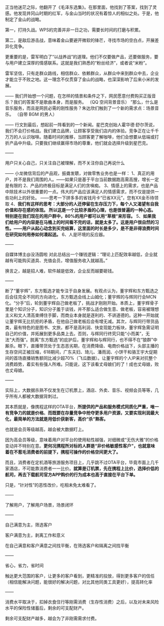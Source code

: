 正当他迷茫之际，他翻开了《毛泽东选集》。在那里面，他找到了答案，找到了灵感。他发现井冈山时期的红军，与金山当时的状况有着惊人的相似之处。于是，他制定了金山的战略。

第一，打持久战。WPS的完善并非一日之功，需要长时间的打磨与积累。

第二，是敌后游击战，意味着金山要避开微软的锋芒，寻找市场的空白点，开展差异化竞争。

更重要的是，雷军明白了“以战养战”的道理。他们不仅要做产品，还要做服务，要与用户建立深厚的情感联系。这就是我们熟悉的“粉丝经济”，或者说“米粉”。

雷军坚信，只有走群众路线，相信群众、依赖群众，从群众中来到群众中去，企业才能立于不败之地。这一理念不仅贯穿了金山的战略，也深深影响了后来小米的发展。

——
我们开始想一个问题，在怎样的情景和条件之下，网民愿意付费购买正版音乐？我们的答案不是歌曲本身，而是服务。
（QQ 空间背景音乐）
”那么，什么是音乐服务，而且是网民必需的刚性服务？朱达欣们触到了一个新的需求点：场景音乐。
（自带 BGM 的男人）

——
行文到最后，想起前一阵看到的一个新闻。星巴克创始人霍华德·舒尔茨说，我们不会打价格战。我们建立品牌，让顾客享受我们店内的体验。竞争正在让千千万万的人认识咖啡。随着时间的推移，当顾客更了解咖啡，他们会想要从低端或打折产品中升级。只要我们继续赢得市场的尊重，他们就会选择升级到星巴克。

——

用户只关心自己，只关注自己被理解，而不关注你自己再说什么

——
小龙微信背后的产品观，振聋发聩，对做零售业务也是一样：
1、真正的用户，并不是我们周围的人。——如果只是基于平台当前数据跑高需高搜，增长一定是有限的
2、产品的终极目标是满足人们的贪嗔痴。
3、情感上的需求，也是产品中除技术以外很重要的一点。伟大的产品应该满足人的情感需求，而不仅是提供一些功利上的好处。 ——思考一下拼多多的省钱月卡“已省XX元”，您有XX金币待领取
4、**我们有这样的思考：大部分的人还停留在生存压力下，每个人又渴望有自我价值和存在感的体现。 所以这是一个比较矛盾的心理，也是很普遍的一种心态。特别是在我们现在的用户群中，80%的用户都可以用“草根”来形容。**
5、**如果我们给用户的内容是在马桶上的时间看不完的话，就是太多了。这是用户很自然的习性。——用户从起心动念到买完结算，这里面的时长是多少，是不是非得浪费时间在研究如何用券如何凑起送。**
6、人是环境的反应器。

——

自媒体博主@没汤圆啦 对此总结出一个赚钱逻辑：“理论上匹配效率越低，企业就越有可能购买道具、充值会员，增值服务收入就越高。”

换言之，越是招人难，软件越是低效，企业反而越要砸钱。

——

断了“董宇辉”，东方甄选才能专注于自身发展。有观点认为，董宇辉和东方甄选之后会往完全不同的方向进化，东方甄选会线上山姆化；董宇辉的与辉同行会MCN化。“分手”后，轮到董宇辉自己做老板了，挑战才刚刚开始。本质上，董宇辉骨子里是个知识分子，知识分子羞于谈钱，并不那么适合做生意、做老板，容易被理想主义和文人清高束缚住手脚，而商业本身就是逐利的、不讲道德的。这种一开始就让董宇辉无比抗拒的矛盾，在他自己做老板后会有增无减。其次，与辉同行带货品类，最有特色的是图书、文旅，都不是高利润、快变现能力板块，董宇辉急需证明自己的价值，并拓展到更多品类上去。否则，与辉同行终究只能“小而美”，无法“大而强”。脱离“东方甄选”的庇护后，董宇辉和与辉同行，也不得不在“狼群”中厮杀。眼下，直播带货处于生态恶劣期，在消费降级、电商价格战下，头部主播的生存空间正被压缩，618期间，广东夫妇、琦儿、潘雨润、小饼干和骆王宇大促期间的首场直播销售额同比减少超70%（飞瓜数据）。让董宇辉的个人IP来对抗整个消费趋势，着实有些强人所难。只能说，这下该看丈母娘们的了！成也丈母娘，败也丈母娘。

——

实际上，大数据杀熟不仅发生在订机票上，酒店、外卖、音乐、视频会员等等，几乎所有人都被大数据背刺过。 

其本质就是，像携程这样的OTA平台，**所提供的产品和服务模式同质化严重，唯一有竞争力的就是价格**。**而既要在存量竞争中抢夺更多用户资源，又要实现利润最大化，最简单的方法就是用低价获新客，高价“杀“熟客。**

也就是会员等级越高，越会被大数据盯上。

因为高会员等级，意味着用户对平台的使用粘性越强，对细微或“无伤大雅”的价格变动并不特别在意。**更何况携程所对标的人群是“非价格敏感性客户”，也就意味着在不惹毛消费者的前提下，携程可操作的价格空间更大了。**

而且，消费者在定机酒等旅游服务项目上，几乎跳不过OTA平台，毕竟市面上几千家酒店，不可能靠消费者一一比价。**就算是订机票，先在携程上比价，选择价低的航司，再去下载航司官方APP购价的行为成本也高于直接在平台下单。**

只是，“针对性”的恶性改价，吃相未免太难看了。

——

了解用户，了解用户场景，场景闭环

——

自己满意为主，筛选客户

客户满意为主，剥离工作和意义

在自己满意和客户满意之间找平衡，在筛选客户和隔离之间找平衡

——

省心，省力，省时间

触达更大范围的客户，让更多的客户看到，更精准的投放，得到更多客户的信任（相信能解决问题，能很好的解决问题，对比其他同类工具更好），提高转化率

——

消费水平取决于，扣掉衣食住行等刚需消费（生存性消费）之后，以及对未来风险水平的保险性储蓄后，剩余的可支配财产。

剩余可支配财产越多，越会为了非刚需需求付费。
